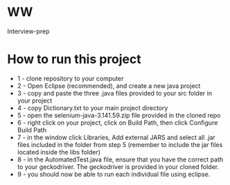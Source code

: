 # WW
Interview-prep

# How to run this project
- 1 - clone repository to your computer
- 2 - Open Eclipse (recommended), and create a new java project
- 3 - copy and paste the three .java files provided to your src folder in your project
- 4 - copy Dictionary.txt to your main project directory
- 5 - open the selenium-java-3.141.59.zip file provided in the cloned repo
- 6 - right click on your project, click on Build Path, then click Configure Build Path
- 7 - in the window click Libraries, Add external JARS and select all .jar files included in the folder from step 5 (remember to include the jar files located inside the libs folder)
- 8 - in the AutomatedTest.java file, ensure that you have the correct path to your geckodriver. The geckodriver is provided in your cloned folder.
- 9 - you should now be able to run each individual file using eclipse.

